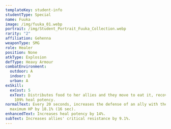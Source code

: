 ```yaml
---
templateKey: student-info
studentType: Special
name: Fuuka
image: /img/fuuka_01.webp
portrait: /img/Student_Portrait_Fuuka_Collection.webp
rarity: "2"
affiliation: Gehenna
weaponType: SMG
role: Healer
position: None
atkType: Explosion
defType: Heavy Armour
combatEnvironment:
  outdoor: A
  indoor: D
  urban: A
exSkill:
  exCost: 5
  exText: Distributes food to her allies and they move to eat it, recovering by
    109% heal potency.
normalText: Every 20 seconds, increases the defense of an ally with the highest
  maximum HP by 18.1% (16 sec).
enhancedText: Increases heal potency by 14%.
subText: Increases allies' critical resistance by 9.1%.
---
```

